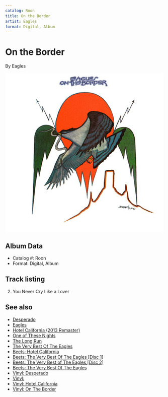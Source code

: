 ```yaml
---
catalog: Roon
title: On the Border
artist: Eagles
format: Digital, Album
---
```


# On the Border

By Eagles

![](../../assets/albumcovers/Eagles-On_the_Border.png)

## Album Data

- Catalog #: Roon
- Format: Digital, Album


## Track listing


2. You Never Cry Like a Lover


## See also

- [Desperado](Desperado.md)
- [Eagles](Eagles.md)
- [Hotel California (2013 Remaster)](Hotel_California_2013_Remaster.md)
- [One of These Nights](One_of_These_Nights.md)
- [The Long Run](The_Long_Run.md)
- [The Very Best Of The Eagles](The_Very_Best_Of_The_Eagles.md)
- [Beets: Hotel California](../../Beets/Eagles/Hotel_California.md)
- [Beets: The Very Best Of The Eagles [Disc 1]](../../Beets/Eagles/The_Very_Best_Of_The_Eagles_[Disc_1].md)
- [Beets: The Very Best of The Eagles [Disc 2]](../../Beets/Eagles/The_Very_Best_of_The_Eagles_[Disc_2].md)
- [Beets: The Very Best Of The Eagles](../../Beets/Eagles/The_Very_Best_Of_The_Eagles.md)
- [Vinyl: Desperado](../../Vinyl/Eagles/Desperado.md)
- [Vinyl: ](../../Vinyl/Eagles/Eagles.md)
- [Vinyl: Hotel California](../../Vinyl/Eagles/Hotel_California.md)
- [Vinyl: On The Border](../../Vinyl/Eagles/On_The_Border.md)
